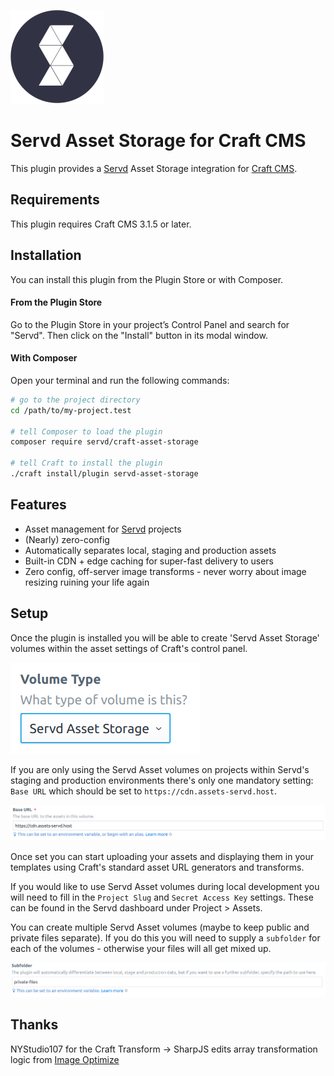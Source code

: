 ![Servd Icon](/src/icon.png "Servd Icon")

# Servd Asset Storage for Craft CMS

This plugin provides a [Servd](https://servd.host) Asset Storage integration for [Craft CMS](https://craftcms.com/).

## Requirements

This plugin requires Craft CMS 3.1.5 or later.

## Installation

You can install this plugin from the Plugin Store or with Composer.

#### From the Plugin Store

Go to the Plugin Store in your project’s Control Panel and search for "Servd". Then click on the "Install" button in its modal window.

#### With Composer

Open your terminal and run the following commands:

```bash
# go to the project directory
cd /path/to/my-project.test

# tell Composer to load the plugin
composer require servd/craft-asset-storage

# tell Craft to install the plugin
./craft install/plugin servd-asset-storage
```

## Features

* Asset management for [Servd](https://servd.host) projects
* (Nearly) zero-config
* Automatically separates local, staging and production assets
* Built-in CDN + edge caching for super-fast delivery to users
* Zero config, off-server image transforms - never worry about image resizing ruining your life again

## Setup

Once the plugin is installed you will be able to create 'Servd Asset Storage' volumes within the asset settings of Craft's control panel.

![Servd Volume Type](/images/volume-type.png "Servd Asset Storage Volume")

If you are only using the Servd Asset volumes on projects within Servd's staging and production environments there's only one mandatory setting: `Base URL` which should be set to `https://cdn.assets-servd.host`. 

![Servd Volume Base URL](/images/base-url.png "Servd Volume Base URL")

Once set you can start uploading your assets and displaying them in your templates using Craft's standard asset URL generators and transforms.

If you would like to use Servd Asset volumes during local development you will need to fill in the `Project Slug` and `Secret Access Key` settings. These can be found in the Servd dashboard under Project > Assets.

You can create multiple Servd Asset volumes (maybe to keep public and private files separate). If you do this you will need to supply a `subfolder` for each of the volumes - otherwise your files will all get mixed up.

![Servd Volume Subfolder](/images/subfolder.png "Servd Volume Subfolder")

## Thanks

NYStudio107 for the Craft Transform -> SharpJS edits array transformation logic from [Image Optimize](https://github.com/nystudio107/craft-imageoptimize)
